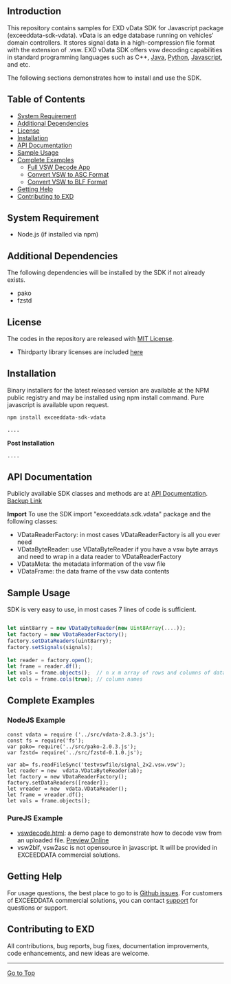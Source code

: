 ## Introduction
This repository contains samples for EXD vData SDK for Javascript package (exceeddata-sdk-vdata).  vData is an edge database running on vehicles' domain controllers.  It stores signal data in a high-compression file format with the extension of .vsw.  EXD vData SDK offers vsw decoding capabilities in standard programming languages such as C++, [Java](https://github.com/exceeddata/sdk-vdata-java), [Python](https://github.com/exceeddata/sdk-vdata-python), [Javascript](https://github.com/exceeddata/sdk-vdata-javascript), and etc.  

The following sections demonstrates how to install and use the SDK.

## Table of Contents
- [System Requirement](#system-requirement)
- [Additional Dependencies](#additional-dependencies)
- [License](#license)
- [Installation](#installation)
- [API Documentation](#api-documentation)
- [Sample Usage](#sample-usage)
- [Complete Examples](#complete-examples)
  - [Full VSW Decode App](#full-vsw-decode-app)
  - [Convert VSW to ASC Format](#convert-vsw-to-asc-format)
  - [Convert VSW to BLF Format](#convert-vsw-to-blf-format)
- [Getting Help](#getting-help)
- [Contributing to EXD](#contributing-to-exd)

## System Requirement
- Node.js (if installed via npm)

## Additional Dependencies
The following dependencies will be installed by the SDK if not already exists.
- pako
- fzstd

## License
The codes in the repository are released with [MIT License](LICENSE).
- Thirdparty library licenses are included [here](licenses/)

## Installation
Binary installers for the latest released version are available at the NPM public registry and may be installed using npm install command.  Pure javascript is available upon request.

```sh
npm install exceeddata-sdk-vdata 

....

```

**Post Installation**

```sh
....

```

## API Documentation
Publicly available SDK classes and methods are at [API Documentation](https://htmlpreview.github.io/?https://github.com/exceeddata/sdk-vdata-javascript/blob/main/doc/index.html).  [Backup Link ](https://exdfiles.cn-sh2.ufileos.com/vdata_sdk/docs/js/index.html)

**Import**
To use the SDK import "exceeddata.sdk.vdata" package and the following classes:
- VDataReaderFactory: in most cases VDataReaderFactory is all you ever need
- VDataByteReader: use VDataByteReader if you have a vsw byte arrays and need to wrap in a data reader to VDataReaderFactory
- VDataMeta: the metadata information of the vsw file
- VDataFrame: the data frame of the vsw data contents

## Sample Usage
SDK is very easy to use, in most cases 7 lines of code is sufficient.

```js

let uint8arry = new VDataByteReader(new Uint8Array(....));
let factory = new VDataReaderFactory();
factory.setDataReaders(uint8arry);
factory.setSignals(signals);
        
let reader = factory.open();
let frame = reader.df();
let vals = frame.objects();  // n x m array of rows and columns of data
let cols = frame.cols(true); // column names

```


## Complete Examples
### NodeJS Example
```
const vdata = require ('../src/vdata-2.8.3.js');
const fs = require('fs');
var pako= require('../src/pako-2.0.3.js');
var fzstd= require('../src/fzstd-0.1.0.js');

var ab= fs.readFileSync('testvswfile/signal_2x2.vsw.vsw');
let reader = new  vdata.VDataByteReader(ab);
let factory = new VDataReaderFactory();
factory.setDataReaders([reader]);
let vreader = new  vdata.VDataReader();
let frame = vreader.df();
let vals = frame.objects();

```


### PureJS Example
- [vswdecode.html](src/purejs/vswdecode.html): a demo page to demonstrate how to decode vsw from an uploaded file. [Preview Online ](https://exdfiles.cn-sh2.ufileos.com/vdata_sdk/js_demo/vswdecode.html)
- vsw2blf, vsw2asc is not opensource in javascript. It will be provided in EXCEEDDATA commercial solutions.

## Getting Help
For usage questions, the best place to go to is [Github issues](https://github.com/exceeddata/sdk-vdata-javascript/issues). For customers of EXCEEDDATA commercial solutions, you can contact [support](mailto:support@smartsct.com) for questions or support.

## Contributing to EXD
All contributions, bug reports, bug fixes, documentation improvements, code enhancements, and new ideas are welcome.

<hr>

[Go to Top](#table-of-contents)
